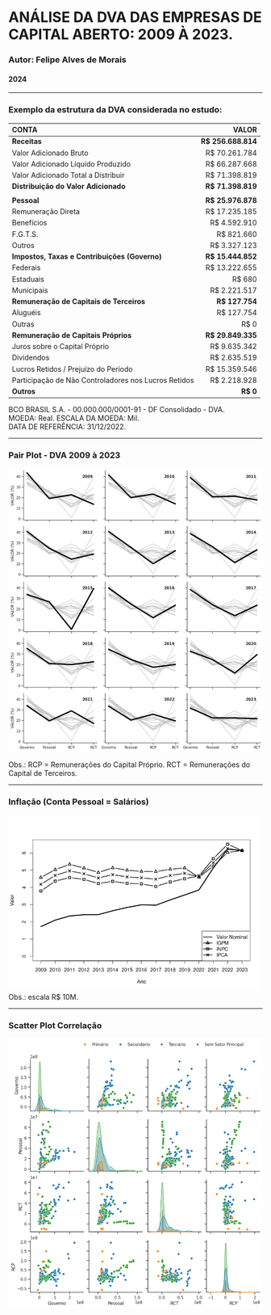 # ANÁLISE DA DVA DAS EMPRESAS DE CAPITAL ABERTO: 2009 À 2023.
### Autor: Felipe Alves de Morais
#### 2024

----

### Exemplo da estrutura da DVA considerada no estudo:

| CONTA                                     |       VALOR       |
| :--- | ---: |
| **Receitas**                              | **R$ 256.688.814** |
| Valor Adicionado Bruto                    |      R$ 70.261.784 |
| Valor Adicionado Líquido Produzido        |      R$ 66.287.668 |
| Valor Adicionado Total a Distribuir       |      R$ 71.398.819 |
| **Distribuição do Valor Adicionado**      | **R$ 71.398.819** |
|                                            |                   |
| **Pessoal**                               | **R$ 25.976.878** |
| Remuneração Direta                        |      R$ 17.235.185 |
| Benefícios                                |       R$ 4.592.910 |
| F.G.T.S.                                  |         R$ 821.660 |
| Outros                                    |       R$ 3.327.123 |
| **Impostos, Taxas e Contribuições (Governo)** | **R$ 15.444.852** |
| Federais                                  |      R$ 13.222.655 |
| Estaduais                                 |              R$ 680 |
| Municipais                                |     R$ 2.221.517   |
| **Remuneração de Capitais de Terceiros**  |   **R$ 127.754**  |
| Aluguéis                                  |         R$ 127.754 |
| Outras                                    |               R$ 0 |
| **Remuneração de Capitais Próprios**      | **R$ 29.849.335** |
| Juros sobre o Capital Próprio             |       R$ 9.635.342 |
| Dividendos                                |       R$ 2.635.519 |
| Lucros Retidos / Prejuízo do Período      |      R$ 15.359.546 |
| Participação de Não Controladores nos Lucros Retidos | R$ 2.218.928 |
| **Outros**                                |   **R$ 0**       |

BCO BRASIL S.A. - 00.000.000/0001-91 - DF Consolidado - DVA.			
MOEDA: Real. ESCALA DA MOEDA: Mil.		
DATA DE REFERÊNCIA: 31/12/2022.			

----

### Pair Plot - DVA 2009 à 2023
![Pair Plot DVA 2010 à 2023](/plots/Timeserie.png)

Obs.:
RCP = Remunerações do Capital Próprio.
RCT = Remunerações do Capital de Terceiros.

----

### Inflação (Conta Pessoal = Salários)

![Inflação](/plots/inflacao.png)
Obs.: escala R$ 10M.

---

### Scatter Plot Correlação

![Scatterplot](/plots/scatterplot.png)